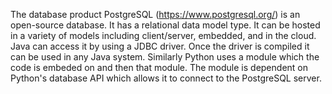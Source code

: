 The database product PostgreSQL (https://www.postgresql.org/) is an open-source database. It has a relational data model type. 
It can be hosted in a variety of models including client/server, embedded, and in the cloud. Java can access it by using a JDBC driver. Once the driver is compiled it can be used in any Java system. Similarly Python uses a module which the code is embeded on and then that module. The module is dependent on Python's database API which allows it to connect to the PostgreSQL server. 